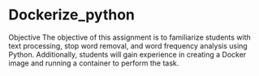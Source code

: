 # Dockerize_python
Objective The objective of this assignment is to familiarize students with text processing, stop word removal, and word frequency analysis using Python. Additionally, students will gain experience in creating a Docker image and running a container to perform the task.
